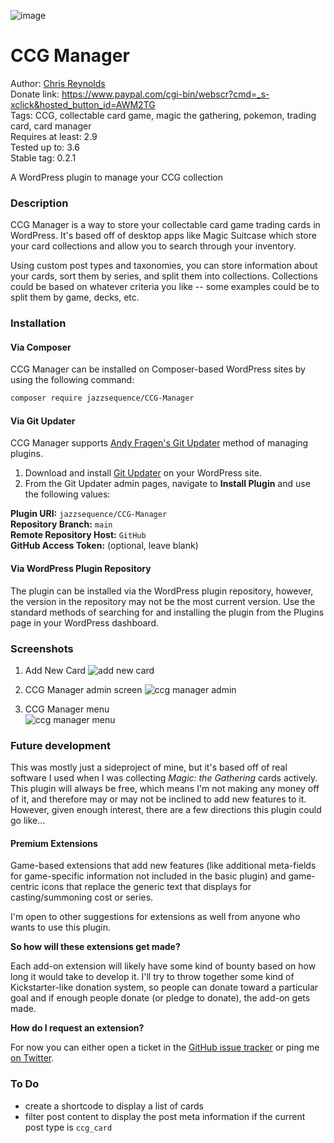 ![image](https://raw.github.com/jazzsequence/CCG-Manager/master/images/card-icon-64.png)

CCG Manager
===========
Author: [Chris Reynolds](https://github.com/jazzsequence)  
Donate link: https://www.paypal.com/cgi-bin/webscr?cmd=_s-xclick&hosted_button_id=AWM2TG  
Tags: CCG, collectable card game, magic the gathering, pokemon, trading card, card manager  
Requires at least: 2.9  
Tested up to: 3.6  
Stable tag: 0.2.1  

A WordPress plugin to manage your CCG collection

### Description

CCG Manager is a way to store your collectable card game trading cards in WordPress. It's based off of desktop apps like Magic Suitcase which store your card collections and allow you to search through your inventory. 

Using custom post types and taxonomies, you can store information about your cards, sort them by series, and split them into collections. Collections could be based on whatever criteria you like -- some examples could be to split them by game, decks, etc.

### Installation

#### Via Composer

CCG Manager can be installed on Composer-based WordPress sites by using the following command:

```bash
composer require jazzsequence/CCG-Manager
```

#### Via Git Updater

CCG Manager supports [Andy Fragen's Git Updater](https://git-updater.com) method of managing plugins. 

1. Download and install [Git Updater](https://git-updater.com/git-updater/) on your WordPress site.
1. From the Git Updater admin pages, navigate to **Install Plugin** and use the following values:

**Plugin URI:** `jazzsequence/CCG-Manager`  
**Repository Branch:** `main`  
**Remote Repository Host:** `GitHub`  
**GitHub Access Token:** (optional, leave blank)

#### Via WordPress Plugin Repository
The plugin can be installed via the WordPress plugin repository, however, the version in the repository may not be the most current version. Use the standard methods of searching for and installing the plugin from the Plugins page in your WordPress dashboard.

### Screenshots

1. Add New Card
![add new card](http://cl.ly/image/0X2P1y0b3n0Q/Add_New_Card_%E2%80%B9_Local_Test_Site_%E2%80%94_WordPress-2.png)

2. CCG Manager admin screen
![ccg manager admin](http://cl.ly/image/1b0M3g3b1m2M/Screenshot_6_4_13_10_54_PM.png)

3. CCG Manager menu  
![ccg manager menu](http://cl.ly/image/28463H2z2U3g/Screenshot_6_4_13_10_55_PM.png)

### Future development

This was mostly just a sideproject of mine, but it's based off of real software I used when I was collecting *Magic: the Gathering* cards actively. This plugin will always be free, which means I'm not making any money off of it, and therefore may or may not be inclined to add new features to it. However, given enough interest, there are a few directions this plugin could go like…

#### Premium Extensions

Game-based extensions that add new features (like additional meta-fields for game-specific information not included in the basic plugin) and game-centric icons that replace the generic text that displays for casting/summoning cost or series.

I'm open to other suggestions for extensions as well from anyone who wants to use this plugin.

**So how will these extensions get made?**

Each add-on extension will likely have some kind of bounty based on how long it would take to develop it. I'll try to throw together some kind of Kickstarter-like donation system, so people can donate toward a particular goal and if enough people donate (or pledge to donate), the add-on gets made.

**How do I request an extension?**

For now you can either open a ticket in the [GitHub issue tracker](https://github.com/jazzsequence/CCG-Manager/issues) or ping me [on Twitter](http://twitter.com/jazzs3quence).

### To Do

* create a shortcode to display a list of cards
* filter post content to display the post meta information if the current post type is `ccg_card`